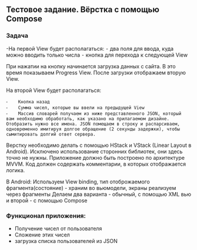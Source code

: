 ## Тестовое задание. Вёрстка с помощью Compose

### Задача
-На первой View будет располагаться:
    ⁃    два поля для ввода, куда можно вводить только числа
    ⁃    кнопка для перехода к следующей View

При нажатии на кнопку начинается загрузка данных с сайта. В это время показываем Progress View. После загрузки отображаем вторую View.

На второй View будет располагаться:

    ⁃    Кнопка назад
    ⁃    Сумма чисел, которые вы ввели на предыдущей View
    ⁃    Массив словарей получаем из ниже представленного JSON, который вам необходимо обработать, как указано на прилагаемом дизайне. Отобразить нужно все имена. JSON помещаем в строку и распарсиваем, одновременно имитируя долгое обращение (2 секунды задержки), чтобы сымитировать долгий ответ сервера.


Верстку необходимо делать с помощью HStack и VStack (Linear Layout в Android). Исключено использование сторонних библиотек, они здесь точно не нужны. Приложение должно быть построено по архитектуре MVVM. Код должен содержать комментарии, в которых отображается логика.

В Android: 
Используем View binding, тип отоброжаемого фрагмента(состояние) - храним во вьюмодели, экраны реализуем через фрагменты
Делаем два варианта - обычный, с помощью XML вью и второй - с помощью Compose
 

### Функционал приложения: 
- Получение чисел от пользователя
- Сложение этих чисел
- загрузка списка пользователей из JSON
